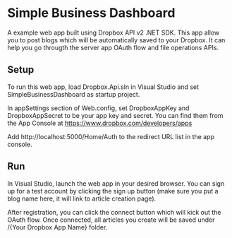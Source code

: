 # Simple Business Dashboard

A example web app built using Dropbox API v2 .NET SDK. This app allow you to post blogs which will be automatically saved to your Dropbox. It can help you go througth the server app OAuth flow and file operations APIs.

## Setup

To run this web app, load Dropbox.Api.sln in Visual Studio and set SimpleBusinessDashboard as startup project.

In appSettings section of Web.config, set DropboxAppKey and DropboxAppSecret to be your app key and secret. You can find them from the App Console at https://www.dropbox.com/developers/apps

Add http://localhost:5000/Home/Auth to the redirect URL list in the app console.

## Run

In Visual Studio, launch the web app in your desired browser. You can sign up for a test account by clicking the sign up button (make sure you put a blog name here, it will link to article creation page).

After registration, you can click the connect button which will kick out the OAuth flow. Once connected, all articles you create will be saved under /{Your Dropbox App Name} folder.
